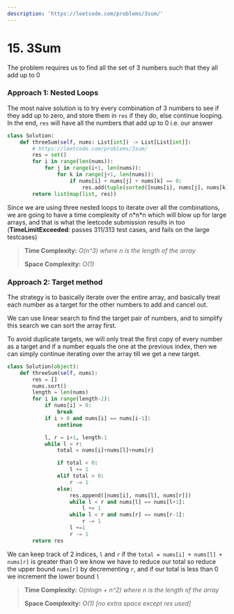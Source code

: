 ```yaml
---
description: 'https://leetcode.com/problems/3sum/'
---
```


# 15. 3Sum

The problem requires us to find all the set of 3 numbers such that they all add up to 0

### Approach 1: Nested Loops

The most naive solution is to try every combination of 3 numbers to see if they add up to zero, and store them in `res` if they do, else continue looping. In the end, `res` will have all the numbers that add up to 0 i.e. our answer

```python
class Solution:
    def threeSum(self, nums: List[int]) -> List[List[int]]:
        # https://leetcode.com/problems/3sum/
        res = set()
        for i in range(len(nums)):
            for j in range(i+1, len(nums)):
                for k in range(j+1, len(nums)):
                    if nums[i] + nums[j] + nums[k] == 0:
                        res.add(tuple(sorted([nums[i], nums[j], nums[k]])))
        return list(map(list, res))
```

Since we are using three nested loops to iterate over all the combinations, we are going to have a time complexity of n\*n\*n which will blow up for large arrays, and that is what the leetcode submission results in too \(**TimeLimitExceeded**: passes 311/313 test cases, and fails on the large testcases\) 

> **Time Complexity:** _O\(n^3\) where n is the length of the array_ 
>
> **Space Complexity:** _O\(1\)_

### Approach 2: Target method

The strategy is to basically iterate over the entire array, and basically treat each number as a target for the other numbers to add and cancel out.

We can use linear search to find the target pair of numbers, and to simplify this search we can sort the array first.

To avoid duplicate targets, we will only treat the first copy of every number as a target and if a number equals the one at the previous index, then we can simply continue iterating over the array till we get a new target.

```python
class Solution(object):
    def threeSum(self, nums):
        res = []
        nums.sort()
        length = len(nums)
        for i in range(length-2):
            if nums[i] > 0: 
                break
            if i > 0 and nums[i] == nums[i-1]: 
                continue 

            l, r = i+1, length-1 
            while l < r:
                total = nums[i]+nums[l]+nums[r]

                if total < 0:
                    l += 1
                elif total > 0:
                    r -= 1
                else: 
                    res.append([nums[i], nums[l], nums[r]])
                    while l < r and nums[l] == nums[l+1]:
                        l += 1
                    while l < r and nums[r] == nums[r-1]:
                        r -= 1
                    l +=1
                    r -= 1
        return res
```

We can keep track of 2 indices, `l` and `r` if the `total = nums[i] + nums[l] + nums[r]` is greater than 0 we know we have to reduce our total so reduce the upper bound `nums[r]` by decrementing `r`, and if our total is less than 0 we increment the lower bound `l` 

> **Time Complexity:** _O\(nlogn + n^2\) where n is the length of the array_ 
>
> **Space Complexity:** _O\(1\) \[no extra space except res used\]_



